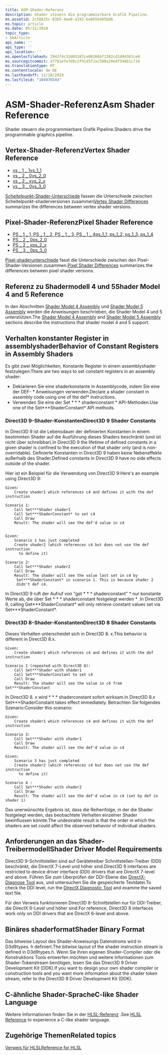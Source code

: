 ```yaml
---
title: ASM-Shader-Referenz
description: Shader steuern die programmierbare Grafik Pipeline.
ms.assetid: 2c58815c-83b5-4ae8-a192-ba865b485bd6
ms.topic: article
ms.date: 05/31/2018
topic_type:
- kbArticle
api_name: ''
api_type: ''
api_location: ''
ms.openlocfilehash: 2941f4c32d03187ce08266bf1382cd1d94301ce0
ms.sourcegitcommit: 477b1efe7d9c2f91d5f2ac588a20edf348b1c734
ms.translationtype: HT
ms.contentlocale: de-DE
ms.lasthandoff: 12/10/2019
ms.locfileid: "104976544"
---
```

# <a name="asm-shader-reference"></a><span data-ttu-id="3d164-103">ASM-Shader-Referenz</span><span class="sxs-lookup"><span data-stu-id="3d164-103">Asm Shader Reference</span></span>

<span data-ttu-id="3d164-104">Shader steuern die programmierbare Grafik Pipeline.</span><span class="sxs-lookup"><span data-stu-id="3d164-104">Shaders drive the programmable graphics pipeline.</span></span>

## <a name="vertex-shader-reference"></a><span data-ttu-id="3d164-105">Vertex-Shader-Referenz</span><span class="sxs-lookup"><span data-stu-id="3d164-105">Vertex Shader Reference</span></span>

-   [<span data-ttu-id="3d164-106">vs \_ 1 \_ 1</span><span class="sxs-lookup"><span data-stu-id="3d164-106">vs\_1\_1</span></span>](dx9-graphics-reference-asm-vs-1-1.md)
-   [<span data-ttu-id="3d164-107">vs \_ 2 \_ 0</span><span class="sxs-lookup"><span data-stu-id="3d164-107">vs\_2\_0</span></span>](dx9-graphics-reference-asm-vs-2-0.md)
-   [<span data-ttu-id="3d164-108">vs \_ 2 \_ x</span><span class="sxs-lookup"><span data-stu-id="3d164-108">vs\_2\_x</span></span>](dx9-graphics-reference-asm-vs-2-x.md)
-   [<span data-ttu-id="3d164-109">vs \_ 3 \_ 0</span><span class="sxs-lookup"><span data-stu-id="3d164-109">vs\_3\_0</span></span>](dx9-graphics-reference-asm-vs-3-0.md)

<span data-ttu-id="3d164-110">[Scheitelpunkt-Shader-Unterschiede](dx9-graphics-reference-asm-vs-differences.md) fassen die Unterschiede zwischen Scheitelpunkt-shaderversionen zusammen</span><span class="sxs-lookup"><span data-stu-id="3d164-110">[Vertex Shader Differences](dx9-graphics-reference-asm-vs-differences.md) summarizes the differences between vertex shader versions.</span></span>

## <a name="pixel-shader-reference"></a><span data-ttu-id="3d164-111">Pixel-Shader-Referenz</span><span class="sxs-lookup"><span data-stu-id="3d164-111">Pixel Shader Reference</span></span>

-   [<span data-ttu-id="3d164-112">PS \_ 1 \_ 1, PS \_ 1 \_ 2, PS \_ 1 \_ 3, PS \_ 1 \_ 4</span><span class="sxs-lookup"><span data-stu-id="3d164-112">ps\_1\_1, ps\_1\_2, ps\_1\_3, ps\_1\_4</span></span>](dx9-graphics-reference-asm-ps-1-x.md)
-   [<span data-ttu-id="3d164-113">PS \_ 2 \_ 0</span><span class="sxs-lookup"><span data-stu-id="3d164-113">ps\_2\_0</span></span>](dx9-graphics-reference-asm-ps-2-0.md)
-   [<span data-ttu-id="3d164-114">PS \_ 2 \_ x</span><span class="sxs-lookup"><span data-stu-id="3d164-114">ps\_2\_x</span></span>](dx9-graphics-reference-asm-ps-2-x.md)
-   [<span data-ttu-id="3d164-115">PS \_ 3 \_ 0</span><span class="sxs-lookup"><span data-stu-id="3d164-115">ps\_3\_0</span></span>](dx9-graphics-reference-asm-ps-3-0.md)

<span data-ttu-id="3d164-116">[Pixel-shaderunterschiede](dx9-graphics-reference-asm-ps-differences.md) fasst die Unterschiede zwischen den Pixel-Shader-Versionen zusammen.</span><span class="sxs-lookup"><span data-stu-id="3d164-116">[Pixel Shader Differences](dx9-graphics-reference-asm-ps-differences.md) summarizes the differences between pixel shader versions.</span></span>

## <a name="shader-model-4-and-5-reference"></a><span data-ttu-id="3d164-117">Referenz zu Shadermodell 4 und 5</span><span class="sxs-lookup"><span data-stu-id="3d164-117">Shader Model 4 and 5 Reference</span></span>

<span data-ttu-id="3d164-118">In den Abschnitten [Shader Model 4 Assembly](dx-graphics-hlsl-sm4-asm.md) und [Shader Model 5 Assembly](shader-model-5-assembly--directx-hlsl-.md) werden die Anweisungen beschrieben, die Shader Model 4 und 5 unterstützen.</span><span class="sxs-lookup"><span data-stu-id="3d164-118">The [Shader Model 4 Assembly](dx-graphics-hlsl-sm4-asm.md) and [Shader Model 5 Assembly](shader-model-5-assembly--directx-hlsl-.md) sections describe the instructions that shader model 4 and 5 support.</span></span>

## <a name="behavior-of-constant-registers-in-assembly-shaders"></a><span data-ttu-id="3d164-119">Verhalten konstanter Register in assemblyshader</span><span class="sxs-lookup"><span data-stu-id="3d164-119">Behavior of Constant Registers in Assembly Shaders</span></span>

<span data-ttu-id="3d164-120">Es gibt zwei Möglichkeiten, Konstante Register in einem assemblyshader festzulegen:</span><span class="sxs-lookup"><span data-stu-id="3d164-120">There are two ways to set constant registers in an assembly shader:</span></span>

-   <span data-ttu-id="3d164-121">Deklarieren Sie eine shaderkonstante in Assemblycode, indem Sie eine der DEF- \* Anweisungen verwenden.</span><span class="sxs-lookup"><span data-stu-id="3d164-121">Declare a shader constant in assembly code using one of the def\* instructions.</span></span>
-   <span data-ttu-id="3d164-122">Verwenden Sie eine der Set \* \* \* shaderconstant \* API-Methoden.</span><span class="sxs-lookup"><span data-stu-id="3d164-122">Use one of the Set\*\*\*ShaderConstant\* API methods.</span></span>

### <a name="direct3d-9-shader-constants"></a><span data-ttu-id="3d164-123">Direct3D 9-Shader-Konstanten</span><span class="sxs-lookup"><span data-stu-id="3d164-123">Direct3D 9 Shader Constants</span></span>

<span data-ttu-id="3d164-124">In Direct3D 9 ist die Lebensdauer der definierten Konstanten in einem bestimmten Shader auf die Ausführung dieses Shaders beschränkt (und ist nicht über schreibbar).</span><span class="sxs-lookup"><span data-stu-id="3d164-124">In Direct3D 9 the lifetime of defined constants in a given shader is confined to the execution of that shader only (and is non-overridable).</span></span> <span data-ttu-id="3d164-125">Definierte Konstanten in Direct3D 9 haben keine Nebeneffekte außerhalb des Shader.</span><span class="sxs-lookup"><span data-stu-id="3d164-125">Defined constants in Direct3D 9 have no side effects outside of the shader.</span></span>

<span data-ttu-id="3d164-126">Hier ist ein Beispiel für die Verwendung von Direct3D 9:</span><span class="sxs-lookup"><span data-stu-id="3d164-126">Here's an example using Direct3D 9:</span></span>


```
Given: 
    Create shader1 which references c4 and defines it with the def instruction

Scenario 1:
    Call Set***Shader shader1
    Call Set***ShaderConstant* to set c4
    Call Draw
    Result: The shader will see the def'd value in c4

    
Given: 
    Scenario 1 has just completed
    Create shader2 (which references c4 but does not use the def instruction
      to define it) 

Scenario 2: 
    Call Set***Shader shader2
    Call Draw
    Result: The shader will see the value last set in c4 by 
     Set***ShaderConstant* in scenario 1. This is because shader 2 
     didn't def c4.
```



<span data-ttu-id="3d164-127">In Direct3D 9 ruft der Aufruf von "get \* \* \* shaderconstant" \* nur konstante Werte ab, die über Set \* \* \* shaderconstant festgelegt werden \* .</span><span class="sxs-lookup"><span data-stu-id="3d164-127">In Direct3D 9, calling Get\*\*\*ShaderConstant\* will only retrieve constant values set via Set\*\*\*ShaderConstant\*.</span></span>

### <a name="direct3d-8-shader-constants"></a><span data-ttu-id="3d164-128">Direct3D 8-Shader-Konstanten</span><span class="sxs-lookup"><span data-stu-id="3d164-128">Direct3D 8 Shader Constants</span></span>

<span data-ttu-id="3d164-129">Dieses Verhalten unterscheidet sich in Direct3D 8. x.</span><span class="sxs-lookup"><span data-stu-id="3d164-129">This behavior is different in Direct3D 8.x.</span></span>


```
Given:
    Create shader1 which references c4 and defines it with the def instruction

Scenario 1 (repeated with Direct3D 8):
    Call Set***Shader with shader1
    Call Set***ShaderConstant to set c4
    Call Draw
    Result: The shader will see the value in c4 from Set***ShaderConstant
```



<span data-ttu-id="3d164-130">In Direct3D 8. x wird \* \* \* shaderconstant sofort wirksam.</span><span class="sxs-lookup"><span data-stu-id="3d164-130">In Direct3D 8.x Set\*\*\*ShaderConstant takes effect immediately.</span></span> <span data-ttu-id="3d164-131">Betrachten Sie folgendes Szenario:</span><span class="sxs-lookup"><span data-stu-id="3d164-131">Consider this scenario:</span></span>


```
Given:
    Create shader1 which references c4 and defines it with the def instruction
    
Scenario 3:
    Call Set***Shader with shader1
    Call Draw
    Result: The shader will see the def'd value in c4

Given:
    Scenario 3 has just completed
    Create shader2 (which references c4 but does not use the def instruction 
      to define it)     
    
Scenario 4 :    
    Call Set***Shader with shader2
    Call Draw
    Result: The shader will see the def'd value in c4 (set by def in shader 1)
```



<span data-ttu-id="3d164-132">Das unerwünschte Ergebnis ist, dass die Reihenfolge, in der die Shader festgelegt werden, das beobachtete Verhalten einzelner Shader beeinflussen könnte.</span><span class="sxs-lookup"><span data-stu-id="3d164-132">The undesirable result is that the order in which the shaders are set could affect the observed behavior of individual shaders.</span></span>

## <a name="shader-driver-model-requirements"></a><span data-ttu-id="3d164-133">Anforderungen an das Shader-Treibermodell</span><span class="sxs-lookup"><span data-stu-id="3d164-133">Shader Driver Model Requirements</span></span>

<span data-ttu-id="3d164-134">Direct3D 9-Schnittstellen sind auf Gerätetreiber Schnittstellen-Treiber (DDI) beschränkt, die DirectX 7-Level und höher sind.</span><span class="sxs-lookup"><span data-stu-id="3d164-134">Direct3D 9 interfaces are restricted to device driver interface (DDI) drivers that are DirectX 7-level and above.</span></span> <span data-ttu-id="3d164-135">Führen Sie zum Überprüfen der DDI-Ebene das [DirectX-Diagnose Tool](https://msdn.microsoft.com/library/Ee416792(v=VS.85).aspx) aus, und untersuchen Sie die gespeicherte Textdatei.</span><span class="sxs-lookup"><span data-stu-id="3d164-135">To check the DDI level, run the [DirectX Diagnostic Tool](https://msdn.microsoft.com/library/Ee416792(v=VS.85).aspx) and examine the saved text file.</span></span>

<span data-ttu-id="3d164-136">Für den Verweis funktionieren Direct3D 8-Schnittstellen nur für DDI-Treiber, die DirectX 6-Level und höher sind.</span><span class="sxs-lookup"><span data-stu-id="3d164-136">For reference, Direct3D 8 interfaces work only on DDI drivers that are DirectX 6-level and above.</span></span>

## <a name="shader-binary-format"></a><span data-ttu-id="3d164-137">Binäres shaderformat</span><span class="sxs-lookup"><span data-stu-id="3d164-137">Shader Binary Format</span></span>

<span data-ttu-id="3d164-138">Das bitweise Layout des Shader-Anweisungs Datenstroms wird in D3d9types. h definiert.</span><span class="sxs-lookup"><span data-stu-id="3d164-138">The bitwise layout of the shader instruction stream is defined in D3d9types.h.</span></span> <span data-ttu-id="3d164-139">Wenn Sie Ihren eigenen Shader-Compiler oder die Konstruktions Tools entwerfen möchten und weitere Informationen zum Shader-Tokenstream benötigen, lesen Sie das Direct3D 9 Driver Development Kit (DDK).</span><span class="sxs-lookup"><span data-stu-id="3d164-139">If you want to design your own shader compiler or construction tools and you want more information about the shader token stream, refer to the Direct3D 9 Driver Development Kit (DDK).</span></span>

## <a name="c-like-shader-language"></a><span data-ttu-id="3d164-140">C-ähnliche Shader-Sprache</span><span class="sxs-lookup"><span data-stu-id="3d164-140">C-like Shader Language</span></span>

<span data-ttu-id="3d164-141">Weitere Informationen finden Sie in der [HLSL-Referenz](dx-graphics-hlsl-reference.md) .</span><span class="sxs-lookup"><span data-stu-id="3d164-141">See [HLSL Reference](dx-graphics-hlsl-reference.md) to experience a C-like shader language.</span></span>

## <a name="related-topics"></a><span data-ttu-id="3d164-142">Zugehörige Themen</span><span class="sxs-lookup"><span data-stu-id="3d164-142">Related topics</span></span>

<dl> <dt>

[<span data-ttu-id="3d164-143">Verweis für HLSL</span><span class="sxs-lookup"><span data-stu-id="3d164-143">Reference for HLSL</span></span>](dx-graphics-hlsl-reference.md)
</dt> </dl>

 

 




